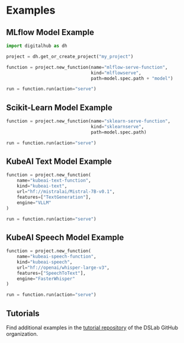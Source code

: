 # Examples

## MLflow Model Example

```python
import digitalhub as dh

project = dh.get_or_create_project("my_project")

function = project.new_function(name="mlflow-serve-function",
                                kind="mlflowserve",
                                path=model.spec.path + "model")

run = function.run(action="serve")
```

## Scikit-Learn Model Example

```python
function = project.new_function(name="sklearn-serve-function",
                                kind="sklearnserve",
                                path=model.spec.path)

run = function.run(action="serve")
```

## KubeAI Text Model Example

```python
function = project.new_function(
    name="kubeai-text-function",
    kind="kubeai-text",
    url="hf://mistralai/Mistral-7B-v0.1",
    features=["TextGeneration"],
    engine="VLLM"
)

run = function.run(action="serve")
```

## KubeAI Speech Model Example

```python
function = project.new_function(
    name="kubeai-speech-function",
    kind="kubeai-speech",
    url="hf://openai/whisper-large-v3",
    features=["SpeechToText"],
    engine="FasterWhisper"
)

run = function.run(action="serve")
```

## Tutorials

Find additional examples in the [tutorial repository](https://github.com/scc-digitalhub/digitalhub-tutorials) of the DSLab GitHub organization.
